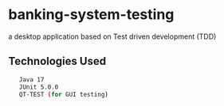 # banking-system-testing
a desktop application based on Test driven development (TDD)


## Technologies Used

```bash
   Java 17 
   JUnit 5.0.0 
   QT-TEST (for GUI testing)
